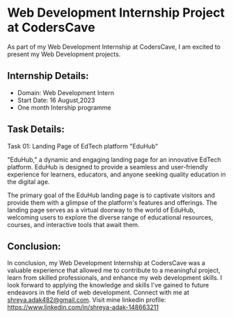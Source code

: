 # Web Development Internship Project at CodersCave

As part of my Web Development Internship at CodersCave, I am excited to present my Web Development projects.

## Internship Details:
- Domain: Web Development Intern
- Start Date: 16 August,2023
- One month Intership programme
  

## Task Details:

Task 01: Landing Page of EdTech platform "EduHub"

 "EduHub," a dynamic and engaging landing page for an innovative EdTech platform. EduHub is designed to provide a seamless and user-friendly experience for learners, educators, and anyone seeking quality education in the digital age.

The primary goal of the EduHub landing page is to captivate visitors and provide them with a glimpse of the platform's features and offerings. The landing page serves as a virtual doorway to the world of EduHub, welcoming users to explore the diverse range of educational resources, courses, and interactive tools that await them.

## Conclusion:

In conclusion, my Web Development Internship at CodersCave was a valuable experience that allowed me to contribute to a meaningful project, learn from skilled professionals, and enhance my web development skills.   I look forward to applying the knowledge and skills I've gained to future endeavors in the field of web development.
Connect with me at shreya.adak482@gmail.com.
Visit mine linkedin profile: https://www.linkedin.com/in/shreya-adak-148663211
